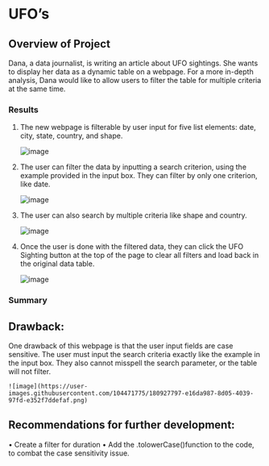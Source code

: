 # UFO’s 

## Overview of Project

Dana, a data journalist, is writing an article about UFO sightings. She wants to display her data as a dynamic table on a webpage.  For a more in-depth analysis, Dana would like to allow users to filter the table for multiple criteria at the same time.

### Results

1.	The new webpage is filterable by user input for five list elements: date, city, state, country, and shape.  

      ![image](https://user-images.githubusercontent.com/104471775/180927690-043e42b7-498a-4f82-b094-b190c0a1c513.png)


2.	 The user can filter the data by inputting a search criterion, using the example provided in the input box.  They can filter by only one criterion, like date.

 
      ![image](https://user-images.githubusercontent.com/104471775/180927717-5bd2afb6-5388-49e0-859f-f37c0549f256.png)


3.	 The user can also search by multiple criteria like shape and country.

     ![image](https://user-images.githubusercontent.com/104471775/180927742-e013381c-87ad-4e12-baf3-7b8b7703b858.png)


4.	Once the user is done with the filtered data, they can click the UFO Sighting button at the top of the page to clear all filters and load back in the original data table.

    ![image](https://user-images.githubusercontent.com/104471775/180927769-73d047db-6aa1-440b-ac5e-53fc4d78841e.png)


### Summary

## Drawback:

One drawback of this webpage is that the user input fields are case sensitive.  The user must input the search criteria exactly like the example in the input box.  They also cannot misspell the search parameter, or the table will not filter.	

    ![image](https://user-images.githubusercontent.com/104471775/180927797-e16da987-8d05-4039-97fd-e352f7ddefaf.png)

## Recommendations for further development:
•	Create a filter for duration
•	Add the .tolowerCase()function to the code, to combat the case sensitivity issue. 

